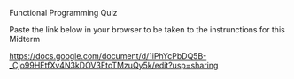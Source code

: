 Functional Programming Quiz


Paste the link below in your browser to be taken to the instrunctions for this Midterm

https://docs.google.com/document/d/1iPhYcPbDQ5B-_Cjo99HEtfXv4N3kDOV3FtoTMzuQy5k/edit?usp=sharing
